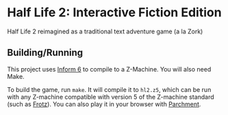 # Half Life 2: Interactive Fiction Edition
Half Life 2 reimagined as a traditional text adventure game (a la Zork)


## Building/Running
This project uses [Inform 6](https://github.com/DavidKinder/Inform6) to compile to a Z-Machine. You will also need Make.

To build the game, run `make`. It will compile it to `hl2.z5`, which can be run with any Z-machine compatible with version 5 of the Z-machine standard (such as [Frotz](https://davidgriffith.gitlab.io/frotz/)). You can also play it in your browser with [Parchment](https://iplayif.com/).